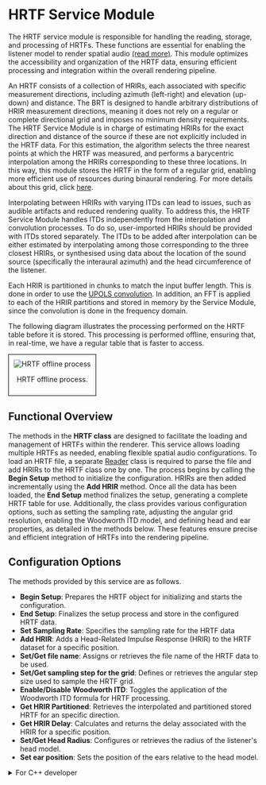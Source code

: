 # HRTF Service Module

The HRTF service module is responsible for handling the reading, storage, and processing of HRTFs. These functions are essential for enabling the listener model to render spatial audio [(read more)](../listener-models/hrtf-models/listener-acoustic-model-hrtf.md). This module optimizes the accessibility and organization of the HRTF data, ensuring efficient processing and integration within the overall rendering pipeline.

An HRTF consists of a collection of HRIRs, each associated with specific measurement directions, including azimuth (left-right) and elevation (up-down) and distance. The BRT is designed to handle arbitrary distributions of HRIR measurement directions, meaning it does not rely on a regular or complete directional grid and imposes no minimum density requirements. The HRTF Service Module is in charge of estimating HRIRs for the exact direction and distance of the source if these are not explicitly included in the HRTF data. For this estimation, the algorithm selects the three nearest points at which the HRTF was measured, and performs a barycentric interpolation among the HRIRs corresponding to these three locations. In this way, this module stores the HRTF in the form of a regular grid, enabling more efficient use of resources during binaural rendering. For more details about this grid, click [here](../../assets/technical-report/SONICOM_TR3.1_BRT%20REGULAR%20GRID%20DISTRIBUTION%20OF%20POINTS%20IN%20THE%20SPHERE%20USED%20BY%20THE%20BRT.pdf). 


Interpolating between HRIRs with varying ITDs can lead to issues, such as audible artifacts and reduced rendering quality. To address this, the HRTF Service Module handles ITDs independently from the interpolation and convolution processes. To do so, user-imported HRIRs should be provided with ITDs stored separately. The ITDs to be added after interpolation can be either estimated by interpolating among those corresponding to the three closest HRIRs, or synthesised using data about the location of the sound source (specifically the interaural azimuth) and the head circumference of the listener.

Each HRIR is partitioned in chunks to match the input buffer length. This is done in order to use the  [UPOLS convolution](../common/uniform-partitioned-convolution.md). In addition, an FFT is applied to each of the HRIR partitions and stored in memory by the Service Module, since the convolution is done in the frequency domain.

The following diagram illustrates the processing performed on the HRTF table before it is stored. This processing is performed offline, ensuring that, in real-time, we have a regular table that is faster to access.

<div style="border: 1px solid #000; padding: 10px; display: inline-block;">
    <img src="/BRT-Documentation/assets/HRTF_offlineProcess.png" alt="HRTF offline process" style="display: block; margin: 0 auto;">
    <p style="text-align: center;">HRTF offline process.</p>
</div>

<!--
## Architecture

<div style="border: 1px solid #000; padding: 10px; display: inline-block;">
    <img src="/BRT-Documentation/assets/sysmldiagrams/none.png" alt="HRTF offline process" style="display: block; margin: 0 auto;">
    <p style="text-align: center;">HRTF class diagram.</p>
</div>
-->

## Functional Overview

The methods in the **HRTF class** are designed to facilitate the loading and management of HRTFs within the renderer. This service allows loading multiple HRTFs as needed, enabling flexible spatial audio configurations. To load an HRTF file, a separate [Reader](../readers/index.md) class is required to parse the file and add HRIRs to the HRTF class one by one. The process begins by calling the **Begin Setup** method to initialize the configuration. HRIRs are then added incrementally using the **Add HRIR** method. Once all the data has been loaded, the **End Setup** method finalizes the setup, generating a complete HRTF table for use. Additionally, the class provides various configuration options, such as setting the sampling rate, adjusting the angular grid resolution, enabling the Woodworth ITD model, and defining head and ear properties, as detailed in the methods below. These features ensure precise and efficient integration of HRTFs into the rendering pipeline.


## Configuration Options

The methods provided by this service are as follows.

- **Begin Setup**: Prepares the HRTF object for initializing and starts the configuration.
- **End Setup**: Finalizes the setup process and store in the configured HRTF data.
- **Set Sampling Rate**:  Specifies the sampling rate for the HRTF data
- **Add HRIR**: Adds a Head-Related Impulse Response (HRIR) to the HRTF dataset for a specific position.
- **Set/Get file name**: Assigns or retrieves the file name of the HRTF data to be used.
- **Set/Get sampling step for the grid**: Defines or retrieves the angular step size used to sample the HRTF grid.
- **Enable/Disable Woodworth ITD**: Toggles the application of the Woodworth ITD formula for HRTF processing.
- **Get HRIR Partitioned**: Retrieves  the interpolated and partitioned stored HRTF for an specific direction.
- **Get HRIR Delay**: Calculates and returns the delay associated with the HRIR for a specific position.
- **Set/Get Head Radius**: Configures or retrieves the radius of the listener's head model.
- **Set ear position**: Sets the position of the ears relative to the head model.

<details>
<summary>For C++ developer</summary>

<ul>
<li><strong>File</strong>: /include/LServiceModules/HRTF.hpp</li>
<li><strong>Class name</strong>: CHRTF</li>
<li><strong>Inheritance</strong>: CServicesBase</li>
<li><strong>Namespace</strong>: BRTServices</li>
</ul> 

<h2>Class inheritance diagram</h2>
<div style="border: 1px solid #000; padding: 10px; display: inline-block;">
    <img src="/BRT-Documentation/assets/sysmldiagrams/none.png" alt="HRTF Class diagram" style="display: block; margin: 0 auto;">
    <p style="text-align: center;">HRTF Class diagram.</p>
</div>
<br>

<h2>How to instantiate and load</h2>


```cpp
// Assuming SOFA_FILEPATH contains the SOFA filename including the path
std::shared_ptr<BRTServices::CHRTF> hrtf = std::make_shared<BRTServices::CHRTF>();
bool hrtfSofaLoaded = AppUtils::LoadSofaFile(SOFA_FILEPATH, hrtf);        
    if (!hrtfSofaLoaded) {
        // ERROR
    }
```

<h2>How to connect it to a listener</h2>

```cpp
// Assuming that the ID of this listener is contained in _listenerID and 
// that the HRTF is already lsuccessfuly loaded into hrtf.
std::shared_ptr<BRTBase::CListener> listener = brtManager->GetListener(listenerID);
listener->SetHRTF(hrtf);
```


<h2>Public methods</h2>

```cpp
int32_t GetHRIRLength() const
void SetGridSamplingStep(int _samplingStep) 
int GetGridSamplingStep() 

bool BeginSetup(int32_t _HRIRLength, BRTServices::TEXTRAPOLATION_METHOD _extrapolationMethod) override 
void AddHRTFTable(T_HRTFTable&& newTable)
void AddHRIR(double _azimuth, double _elevation, double _distance, Common::CVector3 listenerPosition, THRIRStruct&& newHRIR) override 
bool EndSetup() override 

void EnableWoodworthITD() 
void DisableWoodworthITD() 
bool IsWoodworthITDEnabled() 

const std::vector<CMonoBuffer<float>> GetHRIRPartitioned(Common::T_ear ear, float _azimuth, float _elevation, bool runTimeInterpolation, const Common::CTransform& /* _listenerLocation*/ ) const override
THRIRPartitionedStruct GetHRIRDelay(Common::T_ear ear, float _azimuthCenter, float _elevationCenter, bool runTimeInterpolation,	Common::CTransform& _listenerLocation) 
const int32_t GetHRIRNumberOfSubfilters() const 
const int32_t GetHRIRSubfilterLength() const override 
bool IsHRTFLoaded()
float GetHRTFDistanceOfMeasurement() override 

void SetTitle(std::string _title) override 
void SetDatabaseName(std::string _databaseName) override 
void SetListenerShortName(std::string _listenerShortName) override 

void SetFilename(std::string _fileName) override 
std::string GetFilename() override 

void SetHeadRadius(float _headRadius) override
float GetHeadRadius() override 

void SetEarPosition(Common::T_ear _ear, Common::CVector3 _earPosition) override 
void SetCranialGeometryAsDefault() override 
Common::CVector3 GetEarLocalPosition(Common::T_ear _ear) 

void SetSamplingRate(int _samplingRate) 

```

</details>



